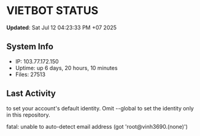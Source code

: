 # VIETBOT STATUS
**Updated**: Sat Jul 12 04:23:33 PM +07 2025

## System Info
- IP: 103.77.172.150
- Uptime: up 6 days, 20 hours, 10 minutes
- Files: 27513

## Last Activity

to set your account's default identity.
Omit --global to set the identity only in this repository.

fatal: unable to auto-detect email address (got 'root@vinh3690.(none)')
